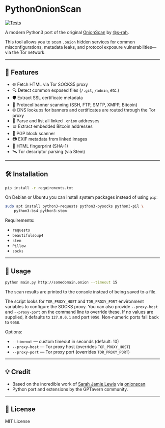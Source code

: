 # PythonOnionScan

[![Tests](https://github.com/aditaa/OnionScan/actions/workflows/tests.yml/badge.svg)](https://github.com/aditaa/OnionScan/actions/workflows/tests.yml)

A modern Python3 port of the original [OnionScan](https://github.com/s-rah/onionscan) by [@s-rah](https://github.com/s-rah).

This tool allows you to scan `.onion` hidden services for common misconfigurations, metadata leaks, and protocol exposure vulnerabilities—via the Tor network.

---

## 🚀 Features

* 🌐 Fetch HTML via Tor SOCKS5 proxy
* 🔍 Detect common exposed files (`/.git`, `/admin`, etc.)
* 🛡️ Extract SSL certificate metadata
* 🧠 Protocol banner scanning (SSH, FTP, SMTP, XMPP, Bitcoin)
* 🌐 DNS lookups for banners and certificates are routed through the Tor proxy
* 🔗 Parse and list all linked `.onion` addresses
* 🪙 Extract embedded Bitcoin addresses
* 🔐 PGP block scanner
* 📷 EXIF metadata from linked images
* 🧬 HTML fingerprint (SHA-1)
* 🛰️ Tor descriptor parsing (via Stem)

---

## 🛠 Installation

```bash
pip install -r requirements.txt
```

On Debian or Ubuntu you can install system packages instead of using `pip`:

```bash
sudo apt install python3-requests python3-pysocks python3-pil \
    python3-bs4 python3-stem
```

Requirements:

* `requests`
* `beautifulsoup4`
* `stem`
* `Pillow`
* `socks`

---

## 🧪 Usage

```bash
python main.py http://somedomain.onion --timeout 15
```

The scan results are printed to the console instead of being saved to a file.

The script looks for `TOR_PROXY_HOST` and `TOR_PROXY_PORT` environment
variables to configure the SOCKS proxy. You can also provide `--proxy-host` and
`--proxy-port` on the command line to override these. If no values are supplied,
it defaults to `127.0.0.1` and port `9050`. Non-numeric ports fall back to
`9050`.

Options:

* `--timeout` — custom timeout in seconds (default: 10)
* `--proxy-host` — Tor proxy host (overrides `TOR_PROXY_HOST`)
* `--proxy-port` — Tor proxy port (overrides `TOR_PROXY_PORT`)

---

## 💡 Credit

* Based on the incredible work of [Sarah Jamie Lewis](https://github.com/s-rah) via [onionscan](https://github.com/s-rah/onionscan)
* Python port and extensions by the GPTavern community.

---

## 📜 License

MIT License
